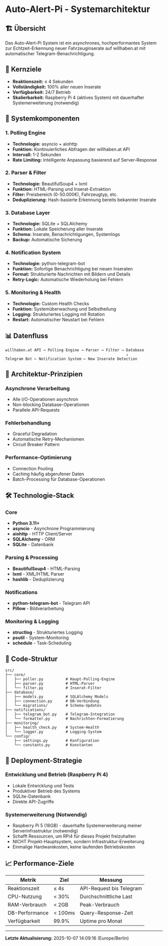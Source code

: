 # Auto-Alert-Pi - Systemarchitektur

## 🏗️ Übersicht

Das Auto-Alert-Pi System ist ein asynchrones, hochperformantes System zur Echtzeit-Erkennung neuer Fahrzeuginserate auf willhaben.at mit automatischer Telegram-Benachrichtigung.

## 🎯 Kernziele
- **Reaktionszeit:** ≤ 4 Sekunden
- **Vollständigkeit:** 100% aller neuen Inserate
- **Verfügbarkeit:** 24/7 Betrieb
- **Skalierbarkeit:** Raspberry Pi 4 (aktives System) mit dauerhafter Systemerweiterung (notwendig)

## 🔧 Systemkomponenten

### 1. Polling Engine
- **Technologie:** asyncio + aiohttp
- **Funktion:** Kontinuierliches Abfragen der willhaben.at API
- **Intervall:** 1-2 Sekunden
- **Rate Limiting:** Intelligente Anpassung basierend auf Server-Response

### 2. Parser & Filter
- **Technologie:** BeautifulSoup4 + lxml
- **Funktion:** HTML-Parsing und Inserat-Extraktion
- **Filter:** Preisbereich (0-50.000€), Fahrzeugtyp, etc.
- **Deduplizierung:** Hash-basierte Erkennung bereits bekannter Inserate

### 3. Database Layer
- **Technologie:** SQLite + SQLAlchemy
- **Funktion:** Lokale Speicherung aller Inserate
- **Schema:** Inserate, Benachrichtigungen, Systemlogs
- **Backup:** Automatische Sicherung

### 4. Notification System
- **Technologie:** python-telegram-bot
- **Funktion:** Sofortige Benachrichtigung bei neuen Inseraten
- **Format:** Strukturierte Nachrichten mit Bildern und Details
- **Retry-Logic:** Automatische Wiederholung bei Fehlern

### 5. Monitoring & Health
- **Technologie:** Custom Health Checks
- **Funktion:** Systemüberwachung und Selbstheilung
- **Logging:** Strukturiertes Logging mit Rotation
- **Restart:** Automatischer Neustart bei Fehlern

## 📊 Datenfluss

```
willhaben.at API → Polling Engine → Parser → Filter → Database
                                                      ↓
Telegram Bot ← Notification System ← New Inserate Detection
```

## 🔄 Architektur-Prinzipien

### Asynchrone Verarbeitung
- Alle I/O-Operationen asynchron
- Non-blocking Database-Operationen
- Parallele API-Requests

### Fehlerbehandlung
- Graceful Degradation
- Automatische Retry-Mechanismen
- Circuit Breaker Pattern

### Performance-Optimierung
- Connection Pooling
- Caching häufig abgerufener Daten
- Batch-Processing für Database-Operationen

## 🛠️ Technologie-Stack

### Core
- **Python 3.11+**
- **asyncio** - Asynchrone Programmierung
- **aiohttp** - HTTP Client/Server
- **SQLAlchemy** - ORM
- **SQLite** - Datenbank

### Parsing & Processing
- **BeautifulSoup4** - HTML-Parsing
- **lxml** - XML/HTML Parser
- **hashlib** - Deduplizierung

### Notifications
- **python-telegram-bot** - Telegram API
- **Pillow** - Bildverarbeitung

### Monitoring & Logging
- **structlog** - Strukturiertes Logging
- **psutil** - System-Monitoring
- **schedule** - Task-Scheduling

## 📁 Code-Struktur

```
src/
├── core/
│   ├── poller.py          # Haupt-Polling-Engine
│   ├── parser.py          # HTML-Parser
│   └── filter.py          # Inserat-Filter
├── database/
│   ├── models.py          # SQLAlchemy Models
│   ├── connection.py      # DB-Verbindung
│   └── migrations/        # Schema-Updates
├── notifications/
│   ├── telegram_bot.py    # Telegram-Integration
│   └── formatter.py       # Nachrichten-Formatierung
├── monitoring/
│   ├── health_check.py    # System-Health
│   └── logger.py          # Logging-System
└── config/
    ├── settings.py        # Konfiguration
    └── constants.py       # Konstanten
```

## 🚀 Deployment-Strategie

### Entwicklung und Betrieb (Raspberry Pi 4)
- Lokale Entwicklung und Tests
- Produktiver Betrieb des Systems
- SQLite-Datenbank
- Direkte API-Zugriffe

### Systemerweiterung (Notwendig)
- Raspberry Pi 5 (16GB) - dauerhafte Systemerweiterung meiner Serverinfrastruktur (notwendig)
- Schafft Ressourcen, um RPi4 für dieses Projekt freizuhalten
- NICHT Projekt-Hauptsystem, sondern Infrastruktur-Erweiterung
- Einmalige Hardwarekosten, keine laufenden Betriebskosten

## 📈 Performance-Ziele

| Metrik | Ziel | Messung |
|--------|------|---------|
| Reaktionszeit | ≤ 4s | API-Request bis Telegram |
| CPU-Nutzung | < 30% | Durchschnittliche Last |
| RAM-Verbrauch | < 2GB | Peak-Verbrauch |
| DB-Performance | < 100ms | Query-Response-Zeit |
| Verfügbarkeit | 99.9% | Uptime pro Monat |

---
**Letzte Aktualisierung:** 2025-10-07 14:09:16 (Europe/Berlin)